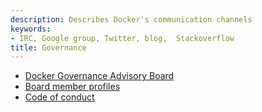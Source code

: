 ```yaml
---
description: Describes Docker's communication channels
keywords:
- IRC, Google group, Twitter, blog,  Stackoverflow
title: Governance
---
```


* [Docker Governance Advisory Board](dgab-info.md )
* [Board member profiles](board-profiles.md )
* [Code of conduct](conduct-code.md)
